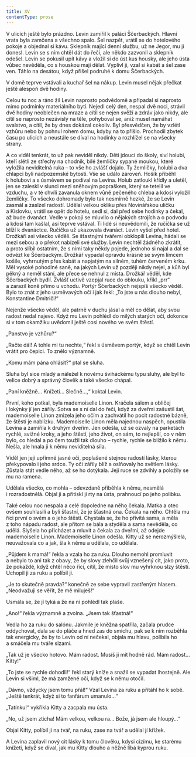 ```yaml
---
title: XV
contentType: prose
---
```


V ulicích ještě bylo prázdno. Levin zamířil k paláci Ščerbackých. Hlavní vrata byla zamčena a všechno spalo. Šel nazpět, vrátil se do hotelového pokoje a objednal si kávu. Sklepník mající denní službu, už ne Jegor, mu ji donesl. Levin se s ním chtěl dát do řeči, ale někdo zazvonil a sklepník odešel. Levin se pokusil upít kávy a vložil si do úst kus housky, ale jeho ústa vůbec nevěděla, co s houskou mají dělat. Vyplivl ji, vzal si kabát a šel zase ven. Táhlo na desátou, když přišel podruhé k domu Ščerbackých.

V domě teprve vstávali a kuchař šel na nákup. Levin musel nějak přečkat ještě alespoň dvě hodiny.

Celou tu noc a ráno žil Levin naprosto podvědomě a připadal si naprosto mimo podmínky materiálního bytí. Nejedl celý den, nespal dvě noci, strávil dvě hodiny neoblečen na mraze a cítil se nejen svěží a zdráv jako nikdy, ale cítil se naprosto nezávislý na těle, pohyboval se, aniž musel namáhat svalstvo, a cítil, že by dnes dokázal cokoliv. Byl přesvědčen, že by vzlétl vzhůru nebo by pohnul rohem domu, kdyby na to přišlo. Prochodil zbytek času po ulicích a neustále se díval na hodinky a rozhlížel se na všecky strany.

A co viděl tenkrát, to už pak neviděl nikdy. Děti jdoucí do školy, siví holubi, kteří slétli ze střechy na chodník, bílé žemličky sypané moukou, které vyložila neviditelná ruka – to vše ho zvlášť dojalo. Ty žemličky, holubi a dva chlapci byli nadpozemské bytosti. Vše se událo zároveň. Hošík přiběhl k holubovi a s úsměvem se podíval na Levina. Holub zatloukl křídly a uletěl, jen se zaleskl v slunci mezi sněhovým popraškem, který se tetelil ve vzduchu, a v té chvíli zavanula oknem vůně pečeného chleba a kdosi vyložil žemličky. To všecko dohromady bylo tak nesmírně hezké, že se Levin zasmál a zaslzel radostí. Udělal velkou okliku přes Novinářskou uličku a Kislovku, vrátil se opět do hotelu, sedl si, dal před sebe hodinky a čekal, až bude dvanáct. Vedle v pokoji se mluvilo o nějakých strojích a o podvodu a kdosi tam kašlal, asi teprve vstával. Ti lidé si neuvědomili, že ručička se už blíží k dvanáctce. Ručička už ukazovala dvanáct. Levin vyšel před hotel. Drožkáři asi všecko věděli. Se šťastnými tvářemi obklopili Levina, hádali se mezi sebou a o překot nabízeli své služby. Levin nechtěl žádného zkrátit, a proto slíbil ostatním, že s nimi taky někdy pojede, jednoho si najal a dal se odvézt ke Ščerbackým. Drožkář vypadal opravdu krásně se svým límcem košile, vyhrnutým přes kabát a napjatým na silném, tuhém červeném krku. Měl vysoké pohodlné saně, na jakých Levin už později nikdy nejel, a kůň byl pěkný a neměl stání, ale přece se nehnul z místa. Drožkář věděl, kde Ščerbackých bydlí. Zvlášť uctivě vzepjal ruce do oblouku, křikl „prr“ a zarazil koně přímo u vchodu. Portýr Ščerbackých nejspíš všecko věděl. Bylo to znát z jeho usměvavých očí i jak řekl: „To jste u nás dlouho nebyl, Konstantine Dmitriči!“

Nejenže všecko věděl, ale patrně v duchu jásal a měl co dělat, aby svou radost nedal najevo. Když mu Levin pohlédl do milých starých očí, dokonce si v tom okamžiku uvědomil ještě cosi nového ve svém štěstí.

„Panstvo je vzhůru?“

„Račte dál! A tohle mi tu nechte,“ řekl s úsměvem portýr, když se chtěl Levin vrátit pro čepici. To znělo významně.

„Komu mám pána ohlásit?“ ptal se sluha.

Sluha byl sice mladý a náležel k novému šviháckému typu sluhy, ale byl to velice dobrý a správný člověk a také všecko chápal.

„Paní kněžně… Knížeti… Slečně…,“ koktal Levin.

První, koho potkal, byla mademoiselle Linon. Kráčela sálem a obličej i lokýnky jí jen zářily. Sotva se s ní dal do řeči, když za dveřmi zašustil šat, mademoiselle Linon zmizela jeho očím a zachvátil ho pocit radostné bázně, že štěstí je nablízku. Mademoiselle Linon měla najednou naspěch, opustila Levina a zamířila k druhým dveřím. Jen odešla, už se ozvaly na parketách rychlé, svižné kroky, a jeho štěstí, jeho život, on sám, to nejlepší, co v něm bylo, co hledal a po čem toužil tak dlouho – rychle, rychle se blížilo k němu. Nešla, ale hnala ji k němu neviditelná síla.

Viděl jen její upřímné jasné oči, poplašené stejnou radostí lásky, kterou překypovalo i jeho srdce. Ty oči zářily blíž a oslňovaly ho světlem lásky. Zůstala stát vedle něho, až se ho dotýkala. Její ruce se zdvihly a položily se mu na ramena.

Udělala všecko, co mohla – odevzdaně přiběhla k němu, nesmělá i rozradostnělá. Objal ji a přitiskl jí rty na ústa, prahnoucí po jeho polibku.

Také celou noc nespala a celé dopoledne na něho čekala. Matka a otec ovšem souhlasili a byli šťastní, že je šťastná ona. Čekala na něho. Chtěla mu říci první o svém a o jeho štěstí. Chystala se, že ho přivítá sama, a měla z toho nápadu radost, ale přitom se bála a styděla a sama nevěděla, co udělá. Slyšela ho přicházet a mluvit a čekala za dveřmi, až odejde mademoiselle Linon. Mademoiselle Linon odešla. Kitty už se nerozmýšlela, neuvažovala co a jak, šla k němu a udělala, co udělala.

„Půjdem k mamá!“ řekla a vzala ho za ruku. Dlouho nemohl promluvit a nebylo to ani tak z obavy, že by slovy zlehčil svůj vznešený cit, jako proto, že pokaždé, když chtěl něco říci, cítil, že místo slov mu vyhrknou slzy štěstí. Uchopil ji za ruku a políbil ji.

„Je to skutečně pravda?“ konečně ze sebe vypravil zastřeným hlasem. „Neodvažuji se věřit, že mě miluješ!“

Usmála se, že jí tyká a že na ni pohlédl tak plaše.

„Ano!“ řekla významně a zvolna. „Jsem tak šťastná!“

Vedla ho za ruku do salónu. Jakmile je kněžna spatřila, začala prudce oddychovat, dala se do pláče a hned zas do smíchu, pak se k nim rozběhla tak energicky, že by to Levin od ní nečekal, objala mu hlavu, políbila ho a smáčela mu tváře slzami.

„Tak už je všecko hotovo. Mám radost. Musíš ji mít hodně rád. Mám radost… Kitty!“

„To jste se rychle dohodli!“ řekl starý kníže a snažil se vypadat lhostejně. Ale Levin si všiml, že má zamžené oči, když se k němu otočil.

„Dávno, vždycky jsem tomu přál!“ Vzal Levina za ruku a přitáhl ho k sobě. „Ještě tenkrát, když si to fanfárum umanulo…“

„Tatínku!“ vykřikla Kitty a zacpala mu ústa.

„No, už jsem zticha! Mám velkou, velkou ra… Bože, já jsem ale hloupý…“

Objal Kitty, políbil ji na tvář, na ruku, zase na tvář a udělal jí křížek.

A Levina zaplavil nový cit lásky k tomu člověku, kdysi cizímu, ke starému knížeti, když se díval, jak mu Kitty dlouho a něžně líbá kyprou ruku.
